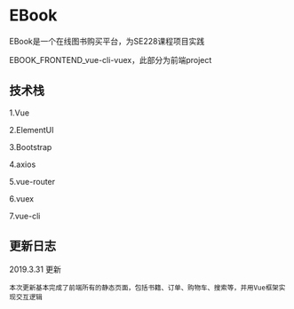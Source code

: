EBook
==

EBook是一个在线图书购买平台，为SE228课程项目实践

EBOOK_FRONTEND_vue-cli-vuex，此部分为前端project


技术栈
---

  1.Vue

  2.ElementUI

  3.Bootstrap

  4.axios

  5.vue-router

  6.vuex

  7.vue-cli

更新日志
---

  2019.3.31 更新

    本次更新基本完成了前端所有的静态页面，包括书籍、订单、购物车、搜索等，并用Vue框架实现交互逻辑

